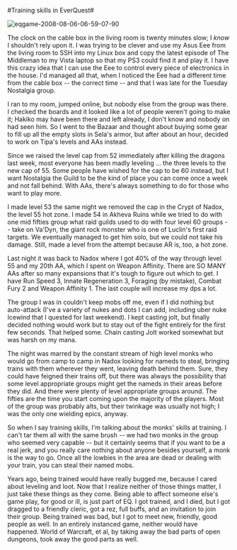 #Training skills in EverQuest#

![](http://westkarana.com/wp-content/uploads/2008/08/eqgame-2008-08-06-06-59-07-90.jpg "eqgame-2008-08-06-06-59-07-90")

The clock on the cable box in the living room is twenty minutes slow; I *know* I shouldn't rely upon it. I was trying to be clever and use my Asus Eee from the living room to SSH into my Linux box and copy the latest episode of The Middleman to my Vista laptop so that my PS3 could find it and play it. I have this crazy idea that I can use the Eee to control every piece of electronics in the house. I'd managed all that, when I noticed the Eee had a different time from the cable box -- the correct time -- and that I was late for the Tuesday Nostalgia group.

I ran to my room, jumped online, but nobody else from the group was there. I checked the boards and it looked like a lot of people weren't going to make it; Hakiko may have been there and left already, I don't know and nobody on had seen him. So I went to the Bazaar and thought about buying some gear to fill up all the empty slots in Sela's armor, but after about an hour, decided to work on Tipa's levels and AAs instead.

Since we raised the level cap from 52 immediately after killing the dragons last week, most everyone has been madly leveling ... the three levels to the new cap of 55. Some people have wished for the cap to be 60 instead, but I want Nostalgia the Guild to be the kind of place you can come once a week and not fall behind. With AAs, there's always something to do for those who want to play more.

I made level 53 the same night we removed the cap in the Crypt of Nadox, the level 55 hot zone. I made 54 in Akheva Ruins while we tried to do with one mid fifties group what raid guilds used to do with four level 60 groups -- take on Va'Dyn, the giant rock monster who is one of Luclin's first raid targets. We eventually managed to get him solo, but we could not take his damage. Still, made a level from the attempt because AR is, too, a hot zone.

Last night it was back to Nadox where I got 40% of the way through level 55 and my 20th AA, which I spent on Weapon Affinity. There are SO MANY AAs after so many expansions that it's tough to figure out which to get. I have Run Speed 3, Innate Regeneration 3, Foraging (by mistake), Combat Fury 2 and Weapon Affinity 1. The last couple will increase my dps a lot.

The group I was in couldn't keep mobs off me, even if I did nothing but auto-attack (I've a variety of nukes and dots I can add, including uber nuke Icewind that I quested for last weekend). I kept casting jolt, but finally decided nothing would work but to stay out of the fight entirely for the first few seconds. That helped some. Chain casting Jolt worked somewhat but was harsh on my mana.

The night was marred by the constant stream of high level monks who would go from camp to camp in Nadox looking for nameds to steal, bringing trains with them wherever they went, leaving death behind them. Sure, they could have feigned their trains off, but there was always the possibility that some level appropriate groups might get the nameds in their areas before they did. And there were plenty of level appropriate groups around. The fifties are the time you start coming upon the majority of the players. Most of the group was probably alts, but their twinkage was usually not high; I was the only one wielding epics, anyway.

So when I say training skills, I'm talking about the monks' skills at training. I can't tar them all with the same brush -- we had two monks in the group who seemed very capable -- but it certainly seems that if you want to be a real jerk, and you really care nothing about anyone besides yourself, a monk is the way to go. Once all the lowbies in the area are dead or dealing with your train, you can steal their named mobs.

Years ago, being trained would have really bugged me, because I cared about leveling and loot. Now that I realize neither of those things matter, I just take these things as they come. Being able to affect someone else's game play, for good or ill, is just part of EQ. I got trained, and I died, but I got dragged to a friendly cleric, got a rez, full buffs, and an invitation to join their group. Being trained was bad, but I got to meet new, friendly, good people as well. In an entirely instanced game, neither would have happened. World of Warcraft, et al, by taking away the bad parts of open dungeons, took away the good parts as well.

